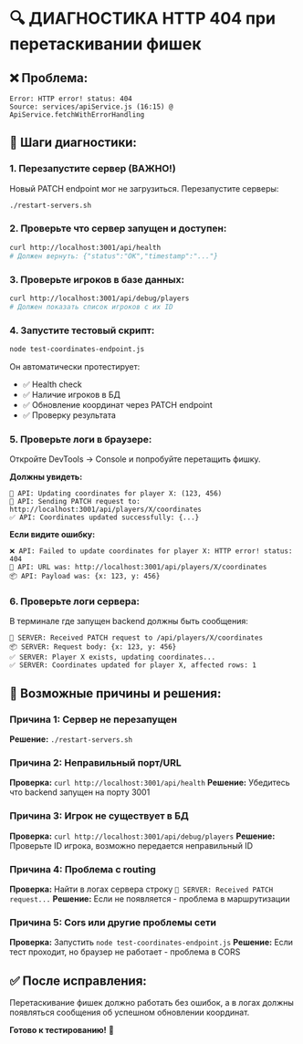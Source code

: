 # 🔍 ДИАГНОСТИКА HTTP 404 при перетаскивании фишек

## ❌ Проблема:
```
Error: HTTP error! status: 404
Source: services/apiService.js (16:15) @ ApiService.fetchWithErrorHandling
```

## 🔧 Шаги диагностики:

### 1. **Перезапустите сервер** (ВАЖНО!)
Новый PATCH endpoint мог не загрузиться. Перезапустите серверы:
```bash
./restart-servers.sh
```

### 2. **Проверьте что сервер запущен и доступен:**
```bash
curl http://localhost:3001/api/health
# Должен вернуть: {"status":"OK","timestamp":"..."}
```

### 3. **Проверьте игроков в базе данных:**
```bash
curl http://localhost:3001/api/debug/players
# Должен показать список игроков с их ID
```

### 4. **Запустите тестовый скрипт:**
```bash
node test-coordinates-endpoint.js
```

Он автоматически протестирует:
- ✅ Health check
- ✅ Наличие игроков в БД  
- ✅ Обновление координат через PATCH endpoint
- ✅ Проверку результата

### 5. **Проверьте логи в браузере:**

Откройте DevTools → Console и попробуйте перетащить фишку.

**Должны увидеть:**
```
🎯 API: Updating coordinates for player X: (123, 456)
📡 API: Sending PATCH request to: http://localhost:3001/api/players/X/coordinates
✅ API: Coordinates updated successfully: {...}
```

**Если видите ошибку:**
```
❌ API: Failed to update coordinates for player X: HTTP error! status: 404
📍 API: URL was: http://localhost:3001/api/players/X/coordinates
📦 API: Payload was: {x: 123, y: 456}
```

### 6. **Проверьте логи сервера:**

В терминале где запущен backend должны быть сообщения:
```
🎯 SERVER: Received PATCH request to /api/players/X/coordinates
📦 SERVER: Request body: {x: 123, y: 456}
✅ SERVER: Player X exists, updating coordinates...
✅ SERVER: Coordinates updated for player X, affected rows: 1
```

## 🎯 Возможные причины и решения:

### Причина 1: Сервер не перезапущен
**Решение:** `./restart-servers.sh`

### Причина 2: Неправильный порт/URL  
**Проверка:** `curl http://localhost:3001/api/health`
**Решение:** Убедитесь что backend запущен на порту 3001

### Причина 3: Игрок не существует в БД
**Проверка:** `curl http://localhost:3001/api/debug/players`
**Решение:** Проверьте ID игрока, возможно передается неправильный ID

### Причина 4: Проблема с routing
**Проверка:** Найти в логах сервера строку `🎯 SERVER: Received PATCH request...`
**Решение:** Если не появляется - проблема в маршрутизации

### Причина 5: Cors или другие проблемы сети
**Проверка:** Запустить `node test-coordinates-endpoint.js`
**Решение:** Если тест проходит, но браузер не работает - проблема в CORS

## ✅ После исправления:

Перетаскивание фишек должно работать без ошибок, а в логах должны появляться сообщения об успешном обновлении координат.

**Готово к тестированию!** 🚀
